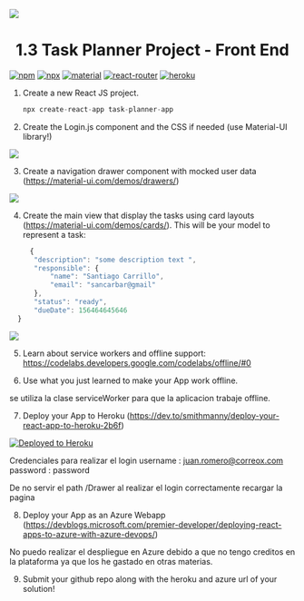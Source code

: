 ![](images/react-material-heroku.png)

<h1 align="center">1.3 Task Planner Project - Front End</h1>

[![npm](https://img.shields.io/badge/npm-v6.13.4-red.svg)](https://www.npmjs.com/)
[![npx](https://img.shields.io/badge/dependencies-npx-orange)](https://www.npmjs.com/package/npx)
[![material](https://img.shields.io/badge/dependencies-material--ui-yellow)](https://material-ui.com/)
[![react-router](https://img.shields.io/badge/dependencies-react--router-blue)](https://reacttraining.com/react-router/)
[![heroku](https://img.shields.io/badge/%E2%86%91_Deploy_to-Heroku-7056bf.svg)](https://www.heroku.com/)


1. Create a new React JS project.

    ```javascript
    npx create-react-app task-planner-app
    ```
2. Create the Login.js component and the CSS if needed (use Material-UI library!)

![](images/login.png)

3. Create a navigation drawer component with mocked user data (https://material-ui.com/demos/drawers/)

![](images/navigation-drawer.png)

4. Create the main view that display the tasks using card layouts (https://material-ui.com/demos/cards/). 
    This will be your model to represent a task:
  ```javascript
       {
    	"description": "some description text ",
    	"responsible": {
    		"name": "Santiago Carrillo",
    		"email": "sancarbar@gmail"
    	},
    	"status": "ready",
    	"dueDate": 156464645646
    }
```


![](images/main.png)

5. Learn about service workers and offline support: https://codelabs.developers.google.com/codelabs/offline/#0

6. Use what you just learned to make your App work offline.

se utiliza la clase serviceWorker para que la aplicacion trabaje offline.

7. Deploy your App to Heroku (https://dev.to/smithmanny/deploy-your-react-app-to-heroku-2b6f)

[![Deployed to Heroku](https://www.herokucdn.com/deploy/button.png)](https://lit-sands-09854.herokuapp.com/)

Credenciales para realizar el login 
username : juan.romero@correox.com
password : password

De no servir el path /Drawer al realizar el login correctamente recargar la pagina

8. Deploy your App as an Azure Webapp (https://devblogs.microsoft.com/premier-developer/deploying-react-apps-to-azure-with-azure-devops/)

No puedo realizar el despliegue en Azure debido a que no tengo creditos en la plataforma ya que los he 
gastado en otras materias.

9. Submit your github repo along with the heroku and azure url of your solution!
